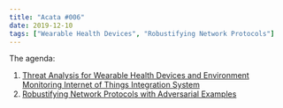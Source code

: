 ```yaml
---
title: "Acata #006"
date: 2019-12-10
tags: ["Wearable Health Devices", "Robustifying Network Protocols"]
---
```

The agenda:

1. [Threat Analysis for Wearable Health Devices and Environment Monitoring Internet of Things Integration System](https://doi.org/10.1109/ACCESS.2019.2946081)
2. [Robustifying Network Protocols with Adversarial Examples](https://doi.org/10.1145/3365609.3365862)
